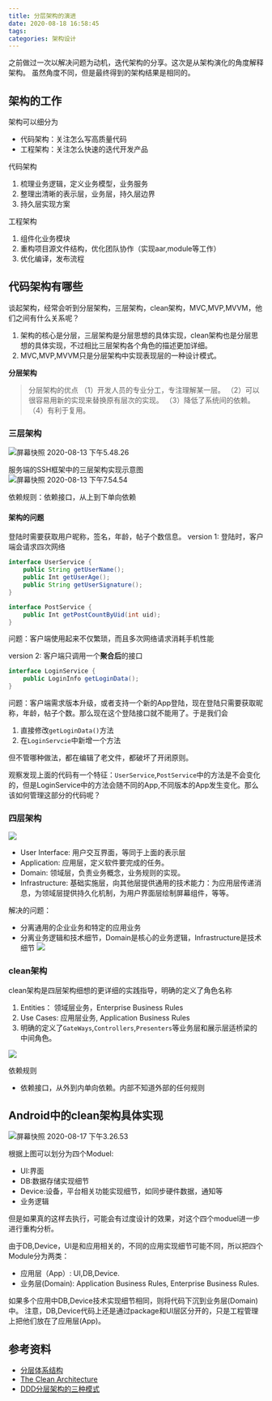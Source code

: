 ```yaml
---
title: 分层架构的演进
date: 2020-08-18 16:58:45
tags:
categories: 架构设计
---
```


之前做过一次以解决问题为动机，迭代架构的分享。这次是从架构演化的角度解释架构。
虽然角度不同，但是最终得到的架构结果是相同的。

## 架构的工作
架构可以细分为
* 代码架构：关注怎么写高质量代码
* 工程架构：关注怎么快速的迭代开发产品

代码架构
1. 梳理业务逻辑，定义业务模型，业务服务
2. 整理出清晰的表示层，业务层，持久层边界
3. 持久层实现方案

工程架构
1. 组件化业务模块
2. 重构项目源文件结构，优化团队协作（实现aar,module等工作）
3. 优化编译，发布流程

## 代码架构有哪些

谈起架构，经常会听到分层架构，三层架构，clean架构，MVC,MVP,MVVM，他们之间有什么关系呢？

1. 架构的核心是分层，三层架构是分层思想的具体实现，clean架构也是分层思想的具体实现，不过相比三层架构各个角色的描述更加详细。
2. MVC,MVP,MVVM只是分层架构中实现表现层的一种设计模式。

**分层架构**
> 分层架构的优点
（1）开发人员的专业分工，专注理解某一层。 
（2）可以很容易用新的实现来替换原有层次的实现。 
（3）降低了系统间的依赖。 
（4）有利于复用。 


### 三层架构
![屏幕快照 2020-08-13 下午5.48.26](/%E5%B1%8F%E5%B9%95%E5%BF%AB%E7%85%A7%202020-08-13%20%E4%B8%8B%E5%8D%885.48.26.png)

服务端的SSH框架中的三层架构实现示意图
![屏幕快照 2020-08-13 下午7.54.54](/%E5%B1%8F%E5%B9%95%E5%BF%AB%E7%85%A7%202020-08-13%20%E4%B8%8B%E5%8D%887.54.54.png)

依赖规则：依赖接口，从上到下单向依赖

#### 架构的问题
登陆时需要获取用户昵称，签名，年龄，帖子个数信息。
version 1: 登陆时，客户端会请求四次网络
```java
interface UserService {
    public String getUserName();
    public Int getUserAge();
    public String getUserSignature();
}

interface PostService {
    public Int getPostCountByUid(int uid);
}
```
问题：客户端使用起来不仅繁琐，而且多次网络请求消耗手机性能

version 2: 客户端只调用一个**聚合后**的接口
```java
interface LoginService {
    public LoginInfo getLoginData();
}
```
问题：客户端需求版本升级，或者支持一个新的App登陆，现在登陆只需要获取昵称，年龄，帖子个数。那么现在这个登陆接口就不能用了。于是我们会
1. 直接修改`getLoginData()`方法
2. 在`LoginServcie`中新增一个方法

但不管哪种做法，都在编辑了老文件，都破坏了开闭原则。

观察发现上面的代码有一个特征：`UserService`,`PostService`中的方法是不会变化的，但是LoginService中的方法会随不同的App,不同版本的App发生变化。那么该如何管理这部分的代码呢？

### 四层架构

![](/15973952187597.jpg)

* User Interface: 用户交互界面，等同于上面的表示层
* Application: 应用层，定义软件要完成的任务。
* Domain: 领域层，负责业务概念，业务规则的实现。
* Infrastructure: 基础实施层，向其他层提供通用的技术能力：为应用层传递消息，为领域层提供持久化机制，为用户界面层绘制屏幕组件，等等。

解决的问题：
* 分离通用的企业业务和特定的应用业务
* 分离业务逻辑和技术细节，Domain是核心的业务逻辑，Infrastructure是技术细节
![](/15975665211545.jpg)

### clean架构

clean架构是四层架构细想的更详细的实践指导，明确的定义了角色名称
1. Entities： 领域层业务，Enterprise Business Rules
2. Use Cases: 应用层业务, Application Business Rules
3. 明确的定义了`GateWays`,`Controllers`,`Presenters`等业务层和展示层适桥梁的中间角色。

![](/15973121341575.jpg)

依赖规则
* 依赖接口，从外到内单向依赖。内部不知道外部的任何规则

## Android中的clean架构具体实现
![屏幕快照 2020-08-17 下午3.26.53](/%E5%B1%8F%E5%B9%95%E5%BF%AB%E7%85%A7%202020-08-17%20%E4%B8%8B%E5%8D%883.26.53.png)


根据上图可以划分为四个Moduel:
* UI:界面
* DB:数据存储实现细节
* Device:设备，平台相关功能实现细节，如同步硬件数据，通知等
* 业务逻辑

但是如果真的这样去执行，可能会有过度设计的效果，对这个四个moduel进一步进行重构分析。

由于DB,Device，UI是和应用相关的，不同的应用实现细节可能不同，所以把四个Module分为两类：
* 应用层（App）: UI,DB,Device.
* 业务层(Domain): Application Business Rules, Enterprise Business Rules.

如果多个应用中DB,Device技术实现细节相同，则将代码下沉到业务层(Domain)中。
注意，DB,Device代码上还是通过package和UI层区分开的，只是工程管理上把他们放在了应用层(App)。

## 参考资料
* [分层体系结构](https://baike.baidu.com/item/%E5%88%86%E5%B1%82%E4%BD%93%E7%B3%BB%E7%BB%93%E6%9E%84)
* [The Clean Architecture](https://zhuanlan.zhihu.com/p/64343082)
* [DDD分层架构的三种模式](https://www.jianshu.com/p/a775836c7e25?from=groupmessage)








